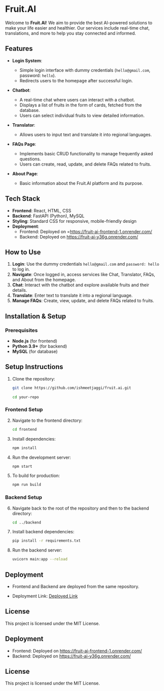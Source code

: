 # Fruit.AI

Welcome to **Fruit.AI**! We aim to provide the best AI-powered solutions to make your life easier and healthier. Our services include real-time chat, translations, and more to help you stay connected and informed.

## Features

- **Login System**: 
  - Simple login interface with dummy credentials (`hello@gmail.com`, password: `hello`).
  - Redirects users to the homepage after successful login.
    

- **Chatbot**: 
  - A real-time chat where users can interact with a chatbot.
  - Displays a list of fruits in the form of cards, fetched from the database.
  - Users can select individual fruits to view detailed information.

- **Translator**: 
  - Allows users to input text and translate it into regional languages.

- **FAQs Page**: 
  - Implements basic CRUD functionality to manage frequently asked questions.
  - Users can create, read, update, and delete FAQs related to fruits.

- **About Page**: 
  - Basic information about the Fruit.AI platform and its purpose.

## Tech Stack

- **Frontend**: React, HTML, CSS
- **Backend**: FastAPI (Python), MySQL
- **Styling**: Standard CSS for responsive, mobile-friendly design
- **Deployment**: 
  - Frontend: Deployed on =https://fruit-ai-frontend-1.onrender.com/
  - Backend: Deployed on https://fruit-ai-y36g.onrender.com/

## How to Use

1. **Login**: Use the dummy credentials `hello@gmail.com` and `password: hello` to log in.
2. **Navigate**: Once logged in, access services like Chat, Translator, FAQs, and About from the homepage.
3. **Chat**: Interact with the chatbot and explore available fruits and their details.
4. **Translate**: Enter text to translate it into a regional language.
5. **Manage FAQs**: Create, view, update, and delete FAQs related to fruits.

## Installation & Setup

### Prerequisites

- **Node.js** (for frontend)
- **Python 3.9+** (for backend)
- **MySQL** (for database)

## Setup Instructions

1. Clone the repository:

    ```bash
    git clone https://github.com/ishmeetjaggi/fruit.ai.git
  
    cd your-repo
    ```

### Frontend Setup

2. Navigate to the frontend directory:

    ```bash
    cd frontend
    ```

3. Install dependencies:

    ```bash
    npm install
    ```

4. Run the development server:

    ```bash
    npm start
    ```

5. To build for production:

    ```bash
    npm run build
    ```

### Backend Setup

6. Navigate back to the root of the repository and then to the backend directory:

    ```bash
    cd ../backend
    ```

7. Install backend dependencies:

    ```bash
    pip install -r requirements.txt
    ```

8. Run the backend server:

    ```bash
    uvicorn main:app --reload
    ```

## Deployment

- Frontend and Backend are deployed from the same repository.

- Deployment Link: [Deployed Link](#add-link-here)

## License

This project is licensed under the MIT License.

## Deployment

- Frontend: Deployed on https://fruit-ai-frontend-1.onrender.com/
- Backend: Deployed on https://fruit-ai-y36g.onrender.com/
## License

This project is licensed under the MIT License.









